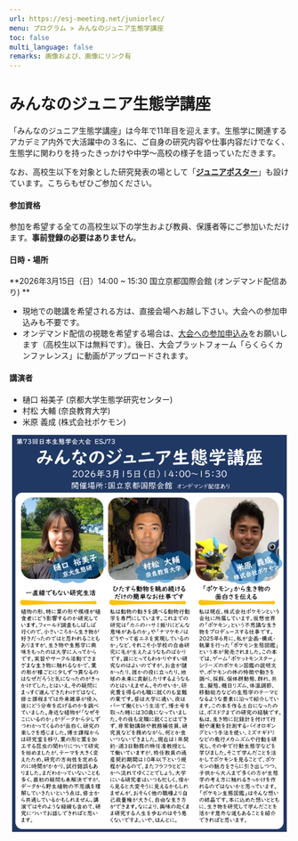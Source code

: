 ```yaml
---
url: https://esj-meeting.net/juniorlec/
menu: プログラム > みんなのジュニア生態学講座
toc: false
multi_language: false
remarks: 画像および、画像にリンク有
---
```


# みんなのジュニア生態学講座

「みんなのジュニア生態学講座」は今年で11年目を迎えます。生態学に関連するアカデミア内外で大活躍中の３名に、ご自身の研究内容や仕事内容だけでなく、生態学に関わりを持ったきっかけや中学～高校の様子を語っていただきます。

なお、高校生以下を対象とした研究発表の場として「[**ジュニアポスター**](/juniorposter)」も設けています。こちらもぜひご参加ください。

#### 参加資格

参加を希望する全ての高校生以下の学生および教員、保護者等にご参加いただけます。**事前登録の必要はありません**。

#### 日時・場所

**2026年3月15日（日）14:00 ~ 15:30 国立京都国際会館 (オンデマンド配信あり)
**

- 現地での聴講を希望される方は、直接会場へお越し下さい。大会への参加申込みも不要です。
- オンデマンド配信の視聴を希望する場合は、[大会への参加申込み](/registinfo#大会参加申込み)をお願いします（高校生以下は無料です）。後日、大会プラットフォーム「らくらくカンファレンス」に動画がアップロードされます。

#### 講演者

- 樋口 裕美子 (京都大学生態学研究センター)
- 村松 大輔 (奈良教育大学)
- 米原 義成 (株式会社ポケモン)

[![](/media/juniorlec_poster.png)](/media/juniorlec_poster.pdf)
